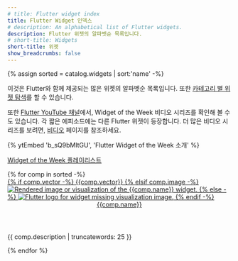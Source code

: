 ```yaml
---
# title: Flutter widget index
title: Flutter Widget 인덱스
# description: An alphabetical list of Flutter widgets.
description: Flutter 위젯의 알파벳순 목록입니다.
# short-title: Widgets
short-title: 위젯
show_breadcrumbs: false
---
```


{% assign sorted = catalog.widgets | sort:'name' -%}

이것은 Flutter와 함께 제공되는 많은 위젯의 알파벳순 목록입니다. 
또한 [카테고리 별 위젯 탐색][catalog]를 할 수 있습니다.

또한 [Flutter YouTube 채널]({{site.social.youtube}})에서, 
Widget of the Week 비디오 시리즈를 확인해 볼 수도 있습니다. 
각 짧은 에피소드에는 다른 Flutter 위젯이 등장합니다. 
더 많은 비디오 시리즈를 보려면, [비디오](/resources/videos) 페이지를 참조하세요.

{% ytEmbed 'b_sQ9bMltGU', 'Flutter Widget of the Week 소개' %}

[Widget of the Week 플레이리스트]({{site.yt.playlist}}PLjxrf2q8roU23XGwz3Km7sQZFTdB996iG)

<div class="card-grid">
{% for comp in sorted -%}
    <div class="card">
        <a href="{{comp.link}}">
            <div class="card-image-holder">
                {% if comp.vector -%}
                    {{comp.vector}}
                {% elsif comp.image -%}
                    <img alt="Rendered image or visualization of the {{comp.name}} widget." src="{{comp.image.src}}">
                {% else -%}
                    <img alt="Flutter logo for widget missing visualization image." src="/assets/images/docs/catalog-widget-placeholder.png" aria-hidden="true">
                {% endif -%}
            </div>
        </a>
        <div class="card-body">
            <a href="{{comp.link}}"><header class="card-title">{{comp.name}}</header></a>
            <p class="card-text">{{ comp.description | truncatewords: 25 }}</p>
        </div>
    </div>
{% endfor %}
</div>

[catalog]: /ui/widgets

